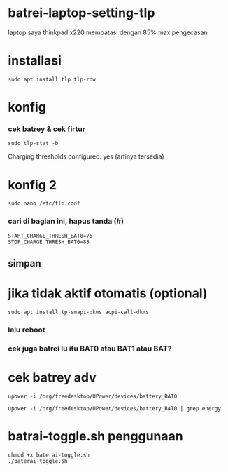 # batrei-laptop-setting-tlp
laptop saya thinkpad x220 membatasi dengan 85% max pengecasan

# installasi
```
sudo apt install tlp tlp-rdw

```

# konfig

### cek batrey & cek firtur
```
sudo tlp-stat -b

```
Charging thresholds configured: yes (artinya tersedia)

# konfig 2
```
sudo nano /etc/tlp.conf
```
### cari di bagian ini, hapus tanda (#)
```
START_CHARGE_THRESH_BAT0=75
STOP_CHARGE_THRESH_BAT0=85
```
## simpan

# jika tidak aktif otomatis (optional)
```
sudo apt install tp-smapi-dkms acpi-call-dkms
```
### lalu reboot

### cek juga batrei lu itu BAT0 atau BAT1 atau BAT?

# cek batrey adv

```
upower -i /org/freedesktop/UPower/devices/battery_BAT0
```
```
upower -i /org/freedesktop/UPower/devices/battery_BAT0 | grep energy
```

# batrai-toggle.sh penggunaan
```
chmod +x baterai-toggle.sh
./baterai-toggle.sh
```
